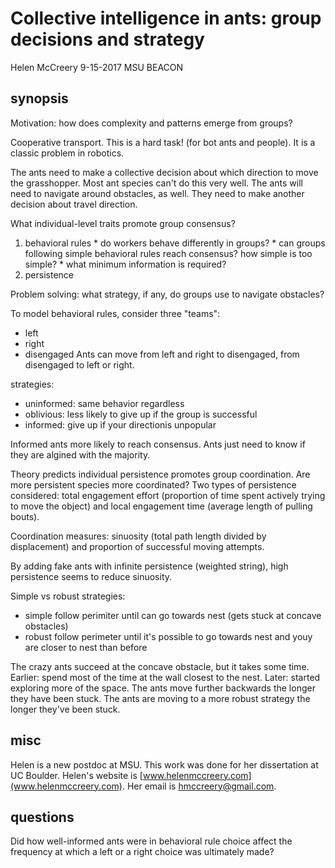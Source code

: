 # Collective intelligence in ants: group decisions and strategy

Helen McCreery
9-15-2017
MSU BEACON

## synopsis

Motivation: how does complexity and patterns emerge from groups?

Cooperative transport.
This is a hard task! (for bot ants and people).
It is a classic problem in robotics.

The ants need to make a collective decision about which direction to move the grasshopper.
Most ant species can't do this very well.
The ants will need to navigate around obstacles, as well.
They need to make another decision about travel direction.

What individual-level traits promote group consensus?
  1. behavioral rules
    * do workers behave differently in groups?
    * can groups following simple behavioral rules reach consensus? how simple is too simple?
    * what minimum information is required?
  2. persistence

Problem solving: what strategy, if any, do groups use to navigate obstacles?

To model behavioral rules, consider three "teams":
  * left
  * right
  * disengaged
Ants can move from left and right to disengaged, from disengaged to left or right.

strategies:
  * uninformed: same behavior regardless
  * oblivious: less likely to give up if the group is successful
  * informed: give up if your directionis unpopular

Informed ants more likely to reach consensus.
Ants just need to know if they are algined with the majority.

Theory predicts individual persistence promotes group coordination.
Are more persistent species more coordinated?
Two types of persistence considered: total engagement effort (proportion of time spent actively trying to move the object) and local engagement time (average length of pulling bouts).

Coordination measures: sinuosity (total path length divided by displacement) and proportion of successful moving attempts.

By adding fake ants with infinite persistence (weighted string), high persistence seems to reduce sinuosity.

Simple vs robust strategies:
  * simple follow perimiter until can go towards nest (gets stuck at concave obstacles)
  * robust follow perimeter until it's possible to go towards nest and youy are closer to nest than before

The crazy ants succeed at the concave obstacle, but it takes some time.
Earlier: spend most of the time at the wall closest to the nest.
Later: started exploring more of the space.
The ants move further backwards the longer they have been stuck.
The ants are moving to a more robust strategy the longer they've been stuck.

## misc

Helen is a new postdoc at MSU.
This work was done for her dissertation at UC Boulder.
Helen's website is [www.helenmccreery.com](www.helenmccreery.com).
Her email is hmccreery@gmail.com.

## questions

Did how well-informed ants were in behavioral rule choice affect the frequency at which a left or a right choice was ultimately made?
